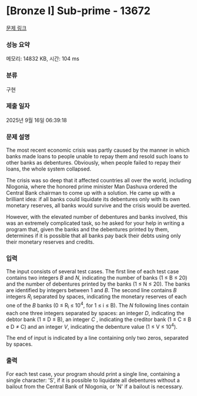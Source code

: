 # [Bronze I] Sub-prime - 13672 

[문제 링크](https://www.acmicpc.net/problem/13672) 

### 성능 요약

메모리: 14832 KB, 시간: 104 ms

### 분류

구현

### 제출 일자

2025년 9월 16일 06:39:18

### 문제 설명

<p>The most recent economic crisis was partly caused by the manner in which banks made loans to people unable to repay them and resold such loans to other banks as debentures. Obviously, when people failed to repay their loans, the whole system collapsed.</p>

<p>The crisis was so deep that it affected countries all over the world, including Nlogonia, where the honored prime minister Man Dashuva ordered the Central Bank chairman to come up with a solution. He came up with a brilliant idea: if all banks could liquidate its debentures only with its own monetary reserves, all banks would survive and the crisis would be averted.</p>

<p>However, with the elevated number of debentures and banks involved, this was an extremely complicated task, so he asked for your help in writing a program that, given the banks and the debentures printed by them, determines if it is possible that all banks pay back their debts using only their monetary reserves and credits.</p>

### 입력 

 <p>The input consists of several test cases. The first line of each test case contains two integers <em>B</em> and <em>N</em>, indicating the number of banks (1 ≤ B ≤ 20) and the number of debentures printed by the banks (1 ≤ N ≤ 20). The banks are identified by integers between 1 and <em>B</em>. The second line contains <em>B</em> integers <em>R</em><sub>i</sub> separated by spaces, indicating the monetary reserves of each one of the <em>B</em> banks (0 ≤ R<sub>i </sub>≤ 10<sup>4</sup>, for 1 ≤ i ≤ B). The <em>N</em> following lines contain each one three integers separated by spaces: an integer <em>D</em>, indicating the debtor bank (1 ≤ D ≤ B), an integer <em>C</em> , indicating the creditor bank (1 ≤ C ≤ B e D ≠ C) and an integer <em>V</em>, indicating the debenture value (1 ≤ V ≤ 10<sup>4</sup>).</p>

<p>The end of input is indicated by a line containing only two zeros, separated by spaces.</p>

### 출력 

 <p>For each test case, your program should print a single line, containing a single character: 'S', if it is possible to liquidate all debentures without a bailout from the Central Bank of Nlogonia, or 'N' if a bailout is necessary.</p>

